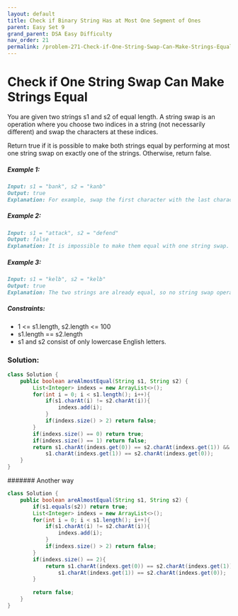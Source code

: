 ```yaml
---
layout: default
title: Check if Binary String Has at Most One Segment of Ones
parent: Easy Set 9
grand_parent: DSA Easy Difficulty
nav_order: 21
permalink: /problem-271-Check-if-One-String-Swap-Can-Make-Strings-Equal/
---
```

# Check if One String Swap Can Make Strings Equal
You are given two strings s1 and s2 of equal length. A string swap is an operation where you choose two indices in a string (not necessarily different) and swap the characters at these indices.

Return true if it is possible to make both strings equal by performing at most one string swap on exactly one of the strings. Otherwise, return false.

##### Example 1:
```markdown
Input: s1 = "bank", s2 = "kanb"
Output: true
Explanation: For example, swap the first character with the last character of s2 to make "bank".
```
##### Example 2:
```markdown
Input: s1 = "attack", s2 = "defend"
Output: false
Explanation: It is impossible to make them equal with one string swap.
```
##### Example 3:
```markdown
Input: s1 = "kelb", s2 = "kelb"
Output: true
Explanation: The two strings are already equal, so no string swap operation is required.
```
##### Constraints:
* 1 <= s1.length, s2.length <= 100
* s1.length == s2.length
* s1 and s2 consist of only lowercase English letters.

### Solution:
```java
class Solution {
    public boolean areAlmostEqual(String s1, String s2) {
        List<Integer> indexs = new ArrayList<>();
        for(int i = 0; i < s1.length(); i++){
            if(s1.charAt(i) != s2.charAt(i)){
                indexs.add(i);
            }
            if(indexs.size() > 2) return false;
        }
        if(indexs.size() == 0) return true;
        if(indexs.size() == 1) return false;
        return s1.charAt(indexs.get(0)) == s2.charAt(indexs.get(1)) &&
            s1.charAt(indexs.get(1)) == s2.charAt(indexs.get(0));
    }
}
```
####### Another way
```java
class Solution {
    public boolean areAlmostEqual(String s1, String s2) {
        if(s1.equals(s2)) return true;
        List<Integer> indexs = new ArrayList<>();
        for(int i = 0; i < s1.length(); i++){
            if(s1.charAt(i) != s2.charAt(i)){
                indexs.add(i);
            }
            if(indexs.size() > 2) return false;
        }
        if(indexs.size() == 2){
            return s1.charAt(indexs.get(0)) == s2.charAt(indexs.get(1)) &&
                s1.charAt(indexs.get(1)) == s2.charAt(indexs.get(0));
        } 
        
        return false;
    }
}
```